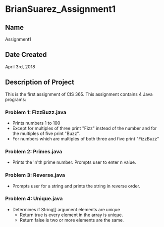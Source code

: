 # BrianSuarez_Assignment1

## Name

Assignment1

## Date Created

April 3rd, 2018

## Description of Project

This is the first assignment of CIS 365. This assignment contains 4 Java programs:

### Problem 1: FizzBuzz.java

* Prints numbers 1 to 100
* Except for multiples of three print "Fizz" instead of the number and for the multiples of five print "Buzz".
* For numbers which are multiples of both three and five print "FizzBuzz"

### Problem 2: Primes.java

* Prints the 'n'th prime number. Prompts user to enter n value.

### Problem 3: Reverse.java

* Prompts user for a string and prints the string in reverse order.

### Problem 4: Unique.java

* Determines if String[] argument elements are unique
  * Return true is every element in the array is unique.
  * Return false is two or more elements are the same.